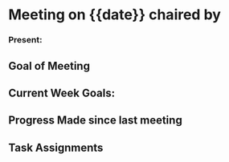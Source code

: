 # Meeting on {{date}} chaired by

### Present:

## Goal of Meeting
> 

## Current Week Goals:

## Progress Made since last meeting

## Task Assignments